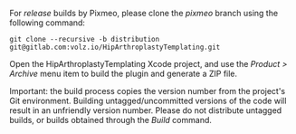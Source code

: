 For *release* builds by Pixmeo, please clone the *pixmeo* branch using the following command:

`git clone --recursive -b distribution git@gitlab.com:volz.io/HipArthroplastyTemplating.git`

Open the HipArthroplastyTemplating Xcode project, and use the *Product > Archive* menu item to build the plugin and generate a ZIP file.

Important: the build process copies the version number from the project's Git environment. 
Building untagged/uncommitted versions of the code will result in an unfriendly version number.
Please do not distribute untagged builds, or builds obtained through the *Build* command.